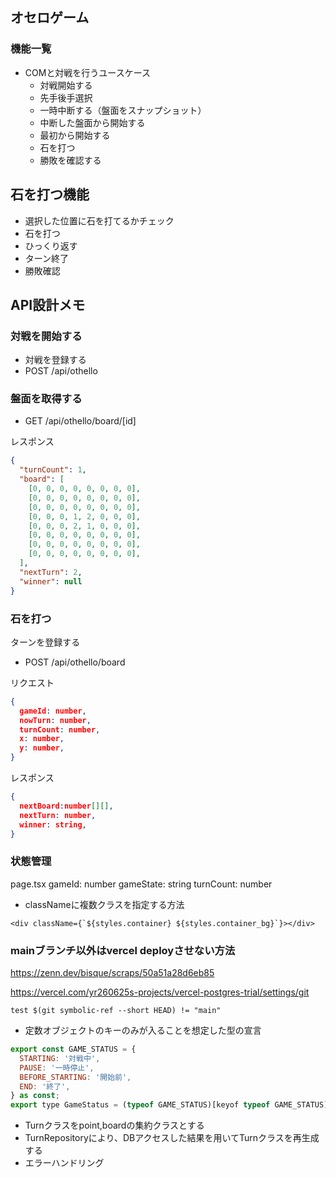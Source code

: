 

## オセロゲーム

### 機能一覧

* COMと対戦を行うユースケース
  * 対戦開始する
  * 先手後手選択
  * 一時中断する（盤面をスナップショット）
  * 中断した盤面から開始する
  * 最初から開始する
  * 石を打つ
  * 勝敗を確認する
  
## 石を打つ機能

* 選択した位置に石を打てるかチェック
* 石を打つ
* ひっくり返す
* ターン終了
* 勝敗確認

## API設計メモ

### 対戦を開始する

* 対戦を登録する
* POST /api/othello

### 盤面を取得する

* GET /api/othello/board/[id]

レスポンス

```json
{
  "turnCount": 1,
  "board": [
    [0, 0, 0, 0, 0, 0, 0, 0],
    [0, 0, 0, 0, 0, 0, 0, 0],
    [0, 0, 0, 0, 0, 0, 0, 0],
    [0, 0, 0, 1, 2, 0, 0, 0],
    [0, 0, 0, 2, 1, 0, 0, 0],
    [0, 0, 0, 0, 0, 0, 0, 0],
    [0, 0, 0, 0, 0, 0, 0, 0],
    [0, 0, 0, 0, 0, 0, 0, 0],
  ],
  "nextTurn": 2,
  "winner": null
}
```


### 石を打つ

ターンを登録する

* POST /api/othello/board

リクエスト
```json
{
  gameId: number,
  nowTurn: number,
  turnCount: number,
  x: number,
  y: number,
}
```

レスポンス
```json
{ 
  nextBoard:number[][],
  nextTurn: number,
  winner: string,
}
```

### 状態管理

page.tsx 
  gameId: number
  gameState: string
  turnCount: number



* classNameに複数クラスを指定する方法

```
<div className={`${styles.container} ${styles.container_bg}`}></div>
```

### mainブランチ以外はvercel deployさせない方法

https://zenn.dev/bisque/scraps/50a51a28d6eb85

https://vercel.com/yr260625s-projects/vercel-postgres-trial/settings/git

`test $(git symbolic-ref --short HEAD) != "main"`

* 定数オブジェクトのキーのみが入ることを想定した型の宣言

```javascript
export const GAME_STATUS = {
  STARTING: '対戦中',
  PAUSE: '一時停止',
  BEFORE_STARTING: '開始前',
  END: '終了',
} as const;
export type GameStatus = (typeof GAME_STATUS)[keyof typeof GAME_STATUS];
```

* Turnクラスをpoint,boardの集約クラスとする
* TurnRepositoryにより、DBアクセスした結果を用いてTurnクラスを再生成する
* エラーハンドリング